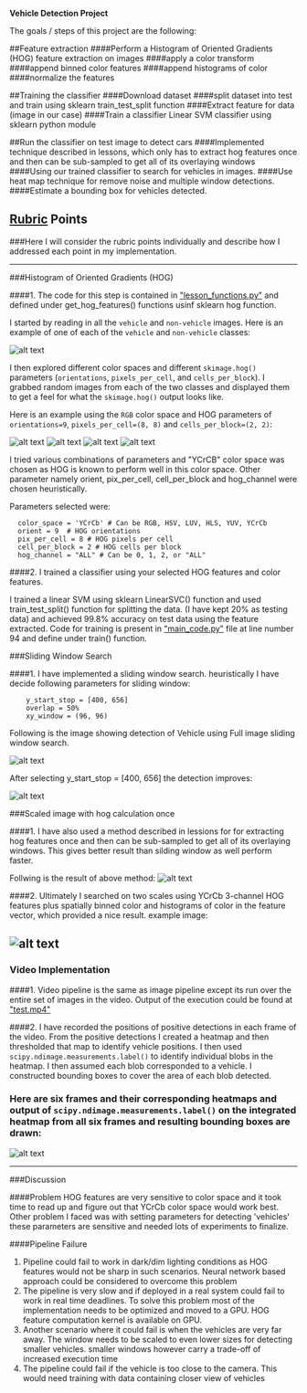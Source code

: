 **Vehicle Detection Project**

The goals / steps of this project are the following:

##Feature extraction
####Perform a Histogram of Oriented Gradients (HOG) feature extraction on images
####apply a color transform
####append binned color features
####append histograms of color
####normalize the features

##Training the classifier
####Download dataset
####split dataset into test and train using sklearn train_test_split function
####Extract feature for data (image in our case)
####Train a classifier Linear SVM classifier using sklearn python module

##Run the classifier on test image to detect cars
####Implemented technique described in lessons, which only has to extract hog features once and then can be sub-sampled to get all of its overlaying windows
####Using our trained classifier to search for vehicles in images.
####Use heat map technique for remove noise and multiple window detections.
####Estimate a bounding box for vehicles detected.

[//]: # (Image References)
[image1]: ./my_image/car_nocar.png
[image2]: ./my_image/car.png
[image3]: ./my_image/car_hog.png
[image4]: ./my_image/notcar.png
[image5]: ./my_image/notcar_hog.png
[image6]: ./my_image/test_image_y_start_stop_none.png
[image7]: ./my_image/after_y_start_stop400x660.png
[image8]: ./my_image/scaled_detected.png
[image9]: ./my_image/heat_map.png
[image10]: ./my_image/label_heat_map.png
[video1]: ./test.mp4

## [Rubric](https://review.udacity.com/#!/rubrics/513/view) Points
###Here I will consider the rubric points individually and describe how I addressed each point in my implementation.

---
###Histogram of Oriented Gradients (HOG)

####1. The code for this step is contained in ["lesson_functions.py"](./lesson_functions.py) and defined under get_hog_features() functions usinf sklearn hog function.


I started by reading in all the `vehicle` and `non-vehicle` images.  Here is an example of one of each of the `vehicle` and `non-vehicle` classes:

![alt text][image1]

I then explored different color spaces and different `skimage.hog()` parameters (`orientations`, `pixels_per_cell`, and `cells_per_block`).  I grabbed random images from each of the two classes and displayed them to get a feel for what the `skimage.hog()` output looks like.

Here is an example using the `RGB` color space and HOG parameters of `orientations=9`, `pixels_per_cell=(8, 8)` and `cells_per_block=(2, 2)`:

![alt text][image2]
![alt text][image3]
![alt text][image4]
![alt text][image5]

I tried various combinations of parameters and "YCrCB" color space was chosen as HOG is known to perform well in this color space. Other parameter namely orient, pix_per_cell, cell_per_block and hog_channel were chosen heuristically.

Parameters selected were:

```
  color_space = 'YCrCb' # Can be RGB, HSV, LUV, HLS, YUV, YCrCb
  orient = 9  # HOG orientations
  pix_per_cell = 8 # HOG pixels per cell
  cell_per_block = 2 # HOG cells per block
  hog_channel = "ALL" # Can be 0, 1, 2, or "ALL"
```

####2. I trained a classifier using your selected HOG features and color features.

I trained a linear SVM using sklearn LinearSVC() function and used train_test_split() function for splitting the data. (I have kept 20% as testing data) and achieved 99.8% accuracy on test data using the feature extracted. Code for training is present in ["main_code.py"](./main_code.py) file at line number 94 and define under train() function.


###Sliding Window Search

####1. I have implemented a sliding window search.  heuristically I have decide following parameters for sliding window:

```
    y_start_stop = [400, 656]
    overlap = 50%
    xy_window = (96, 96)
```

Following is the image showing detection of Vehicle using Full image sliding window search.

![alt text][image6]

After selecting y_start_stop = [400, 656] the detection improves:

![alt text][image7]

###Scaled image with hog calculation once

####1. I have also used a method described in lessions for for extracting hog features once and then can be sub-sampled to get all of its overlaying windows. This gives better result than silding window as well perform faster.

Follwing is the result of above method:
![alt text][image8]

####2. Ultimately I searched on two scales using YCrCb 3-channel HOG features plus spatially binned color and histograms of color in the feature vector, which provided a nice result.  example image:

![alt text][image10]
---

### Video Implementation

####1. Video pipeline is the same as image pipeline except its run over the entire set of images in the video. Output of the execution could be found at ["test.mp4"](./test.mp4)


####2. I have recorded the positions of positive detections in each frame of the video.  From the positive detections I created a heatmap and then thresholded that map to identify vehicle positions.  I then used `scipy.ndimage.measurements.label()` to identify individual blobs in the heatmap.  I then assumed each blob corresponded to a vehicle.  I constructed bounding boxes to cover the area of each blob detected.


### Here are six frames and their corresponding heatmaps and output of `scipy.ndimage.measurements.label()` on the integrated heatmap from all six frames and resulting bounding boxes are drawn:
![alt text][image9]

---

###Discussion

####Problem
HOG features are very sensitive to color space and it took time to read up and figure out that YCrCb color space would work best. Other problem I faced was with setting parameters for detecting 'vehicles' these parameters are sensitive and needed lots of experiments to finalize.

####Pipeline Failure
1. Pipeline could fail to work in dark/dim lighting conditions as HOG features would not be sharp in such scenarios. Neural network based approach could be considered to overcome this problem
2. The pipeline is very slow and if deployed in a real system could fail to work in real time deadlines. To solve this problem most of the implementation needs to be optimized and moved to a GPU. HOG feature computation kernel is available on GPU.
3. Another scenario where it could fail is when the vehicles are very far away. The window needs to be scaled to even lower sizes for detecting smaller vehicles. smaller windows however carry a trade-off of increased execution time
4. The pipeline could fail if the vehicle is too close to the camera. This would need training with data containing closer view of vehicles

